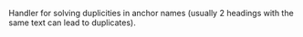 Handler for solving duplicities in anchor names (usually 2 headings with the same text can lead to duplicates).
